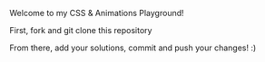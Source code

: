 Welcome to my CSS & Animations Playground!

First, fork and git clone this repository

From there, add your solutions, commit and push your changes! :)

